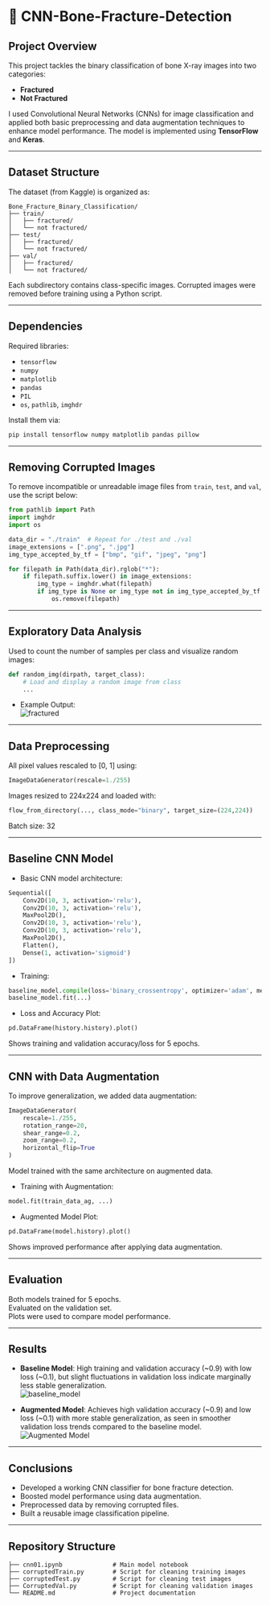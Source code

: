 # 🦴 CNN-Bone-Fracture-Detection

## Project Overview
This project tackles the binary classification of bone X-ray images into two categories:  
- **Fractured**  
- **Not Fractured**  

I used Convolutional Neural Networks (CNNs) for image classification and applied both basic preprocessing and data augmentation techniques to enhance model performance. The model is implemented using **TensorFlow** and **Keras**.

---

## Dataset Structure
The dataset (from Kaggle) is organized as:  

```
Bone_Fracture_Binary_Classification/
├── train/
│   ├── fractured/
│   └── not fractured/
├── test/
│   ├── fractured/
│   └── not fractured/
├── val/
│   ├── fractured/
│   └── not fractured/
```

Each subdirectory contains class-specific images. Corrupted images were removed before training using a Python script.

---

## Dependencies
Required libraries:  
- `tensorflow`  
- `numpy`  
- `matplotlib`  
- `pandas`  
- `PIL`  
- `os`, `pathlib`, `imghdr`  

Install them via:  
```bash
pip install tensorflow numpy matplotlib pandas pillow
```

---

## Removing Corrupted Images
To remove incompatible or unreadable image files from `train`, `test`, and `val`, use the script below:  

```python
from pathlib import Path
import imghdr
import os

data_dir = "./train"  # Repeat for ./test and ./val
image_extensions = [".png", ".jpg"]
img_type_accepted_by_tf = ["bmp", "gif", "jpeg", "png"]

for filepath in Path(data_dir).rglob("*"):
    if filepath.suffix.lower() in image_extensions:
        img_type = imghdr.what(filepath)
        if img_type is None or img_type not in img_type_accepted_by_tf:
            os.remove(filepath)
```

---

## Exploratory Data Analysis
Used to count the number of samples per class and visualize random images:  

```python
def random_img(dirpath, target_class):
    # Load and display a random image from class
    ...
```

- Example Output:  
  ![fractured](fractured.png)

---

## Data Preprocessing
All pixel values rescaled to [0, 1] using:  

```python
ImageDataGenerator(rescale=1./255)
```

Images resized to 224x224 and loaded with:  

```python
flow_from_directory(..., class_mode="binary", target_size=(224,224))
```

Batch size: 32

---

## Baseline CNN Model
- Basic CNN model architecture:  

```python
Sequential([
    Conv2D(10, 3, activation='relu'),
    Conv2D(10, 3, activation='relu'),
    MaxPool2D(),
    Conv2D(10, 3, activation='relu'),
    Conv2D(10, 3, activation='relu'),
    MaxPool2D(),
    Flatten(),
    Dense(1, activation='sigmoid')
])
```

- Training:  

```python
baseline_model.compile(loss='binary_crossentropy', optimizer='adam', metrics=['accuracy'])
baseline_model.fit(...)
```

- Loss and Accuracy Plot:  

```python
pd.DataFrame(history.history).plot()
```

Shows training and validation accuracy/loss for 5 epochs.

---

## CNN with Data Augmentation
To improve generalization, we added data augmentation:  

```python
ImageDataGenerator(
    rescale=1./255,
    rotation_range=20,
    shear_range=0.2,
    zoom_range=0.2,
    horizontal_flip=True
)
```

Model trained with the same architecture on augmented data.

- Training with Augmentation:  

```python
model.fit(train_data_ag, ...)
```

- Augmented Model Plot:  

```python
pd.DataFrame(model.history).plot()
```

Shows improved performance after applying data augmentation.

---

## Evaluation
Both models trained for 5 epochs.  
Evaluated on the validation set.  
Plots were used to compare model performance.

---

## Results
- **Baseline Model**: High training and validation accuracy (~0.9) with low loss (~0.1), but slight fluctuations in validation loss indicate marginally less stable generalization.  
  ![baseline_model](baseline_model.png)  

- **Augmented Model**: Achieves high validation accuracy (~0.9) and low loss (~0.1) with more stable generalization, as seen in smoother validation loss trends compared to the baseline model.  
  ![Augmented Model](AugmentedModel.png)

---

## Conclusions
- Developed a working CNN classifier for bone fracture detection.  
- Boosted model performance using data augmentation.  
- Preprocessed data by removing corrupted files.  
- Built a reusable image classification pipeline.

---

## Repository Structure
```
├── cnn01.ipynb              # Main model notebook
├── corruptedTrain.py        # Script for cleaning training images
├── corruptedTest.py         # Script for cleaning test images
├── CorruptedVal.py          # Script for cleaning validation images
└── README.md                # Project documentation
```
